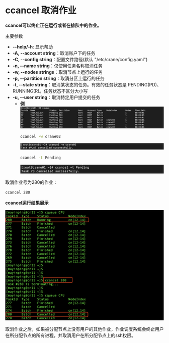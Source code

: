 # ccancel 取消作业 #

**ccancel可以终止正在运行或者在排队中的作业。**

主要参数

- **--help/-h**: 显示帮助
- **-A, --account string**：取消账户下的任务
- **-C, --config string**：配置文件路径(默认 "/etc/crane/config.yaml")
- **-n, --name string**：仅使用任务名称取消任务
- **-w, --nodes strings**：取消节点上运行的任务
- **-p, --partition string**：取消分区上运行的任务
- **-t, --state string**：取消某状态的任务。有效的任务状态是 PENDING(PD)、RUNNING(R)。任务状态不区分大小写
- **-u, --user string**：取消特定用户提交的任务
  - **例**
    ![ccancel-cqueue](../images/ccancel_cqueue.png)
    ~~~bash
    ccancel -w crane02
    ~~~
    ![ccancel-w](../images/ccancel_w.png)
    ~~~bash
    ccancel -t Pending
    ~~~
    ![ccancel-t](../images/ccancel_t.png)

取消作业号为280的作业：

~~~bash
ccancel 280
~~~

**ccancel运行结果展示**

![ccancel](../images/ccancel.png)

取消作业之后，如果被分配节点上没有用户的其他作业，作业调度系统会终止用户在所分配节点的所有进程，并取消用户在所分配节点上的ssh权限。
